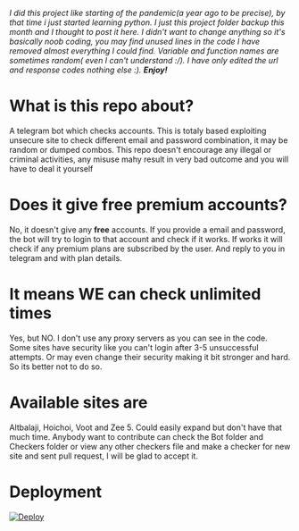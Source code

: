 _I did this project like starting of the pandemic(a year ago to be precise), by that time i just started learning python. I just this project folder backup this month and I thought to post it here. I didn't want to change anything so it's basically noob coding, you may find unused lines in the code I have removed almost everything I could find. Variable and function names are sometimes random( even I can't understand :/). I have only edited the url and response codes nothing else :). **Enjoy!**_


# What is this repo about?
A telegram bot which checks accounts. This is totaly based exploiting unsecure site to check different email and password combination, it may be random or dumped combos. This repo doesn't encourage any illegal or criminal activities, any misuse mahy result in very bad outcome and you will have to deal it yourself
# Does it give free premium accounts?
No, it doesn't give any **free** accounts. If you provide a email and password, the bot will try to login to that account and check if it works. If works it will check 
if any premium plans are subscribed by the user. And reply to you in telegram and with plan details.

# It means WE can check unlimited times
Yes, but NO. I don't use any proxy servers as you can see in the code. Some sites have security like you can't login after 3-5 unsuccessful attempts. Or may even change their security making it bit stronger and hard. So its better not to do so.

# Available sites are
Altbalaji, Hoichoi, Voot and Zee 5. Could easily expand but don't have that much time. Anybody want to contribute can check the Bot folder and Checkers folder or view any other checkers file and make a checker for new site and sent pull request, I will be glad to accept it.

# Deployment


[![Deploy](https://www.herokucdn.com/deploy/button.svg)](https://heroku.com/deploy)
